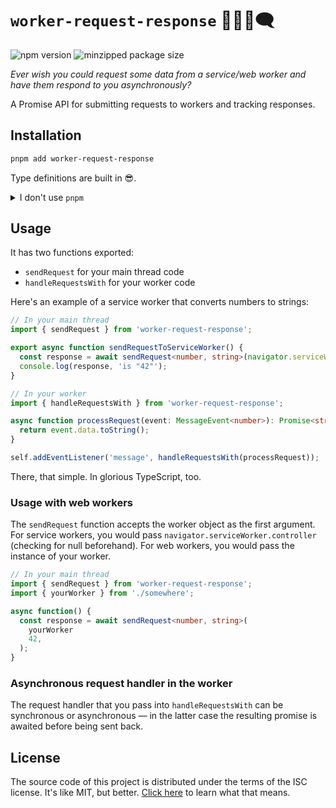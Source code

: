 # `worker-request-response` 👷‍♀️💬🗨️

![npm version](https://img.shields.io/npm/v/worker-request-response)
![minzipped package size](https://img.shields.io/bundlephobia/minzip/worker-request-response.svg)

_Ever wish you could request some data from a service/web worker and have them respond to you asynchronously?_

A Promise API for submitting requests to workers and tracking responses.

## Installation

```bash
pnpm add worker-request-response
```

Type definitions are built in 😎.

<details>
  <summary>I don't use <code>pnpm</code></summary>

What do you mean "I don't use [`pnpm`](https://pnpm.io)"? It's so much faster! Alright, here's your `npm` command:

```bash
npm install --save worker-request-response
```

</details>

## Usage

It has two functions exported: 
* `sendRequest` for your main thread code
* `handleRequestsWith` for your worker code

Here's an example of a service worker that converts numbers to strings:

```ts
// In your main thread
import { sendRequest } from 'worker-request-response';

export async function sendRequestToServiceWorker() {
  const response = await sendRequest<number, string>(navigator.serviceWorker.controller, 42);
  console.log(response, 'is "42"');
}
```

```ts
// In your worker
import { handleRequestsWith } from 'worker-request-response';

async function processRequest(event: MessageEvent<number>): Promise<string> {
  return event.data.toString();
}

self.addEventListener('message', handleRequestsWith(processRequest));
```

There, that simple. In glorious TypeScript, too.

### Usage with web workers

The `sendRequest` function accepts the worker object as the first argument. For service workers, you would pass `navigator.serviceWorker.controller` (checking for null beforehand). For web workers, you would pass the instance of your worker.

```ts
// In your main thread
import { sendRequest } from 'worker-request-response';
import { yourWorker } from './somewhere';

async function() {
  const response = await sendRequest<number, string>(
    yourWorker
    42,
  );
}
```

### Asynchronous request handler in the worker

The request handler that you pass into `handleRequestsWith` can be synchronous or asynchronous — in the latter case the resulting promise is awaited before being sent back.

## License

The source code of this project is distributed under the terms of the ISC license. It's like MIT, but better. [Click here](https://choosealicense.com/licenses/isc/) to learn what that means.
